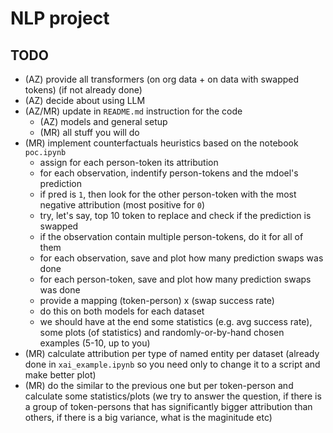 # NLP project

## TODO

* (AZ) provide all transformers (on org data + on data with swapped tokens) (if not already done)
* (AZ) decide about using LLM
* (AZ/MR) update in `README.md` instruction for the code
    * (AZ) models and general setup
    * (MR) all stuff you will do
* (MR) implement counterfactuals heuristics based on the notebook `poc.ipynb`
    * assign for each person-token its attribution
    * for each observation, indentify person-tokens and the mdoel's prediction
    * if pred is `1`, then look for the other person-token with the most negative attribution (most positive for `0`)
    * try, let's say, top 10 token to replace and check if the prediction is swapped
    * if the observation contain multiple person-tokens, do it for all of them
    * for each observation, save and plot how many prediction swaps was done
    * for each person-token, save and plot how many prediction swaps was done
    * provide a mapping (token-person) x (swap success rate)
    * do this on both models for each dataset
    * we should have at the end some statistics (e.g. avg success rate), some plots (of statistics) and randomly-or-by-hand chosen examples (5-10, up to you)
* (MR) calculate attribution per type of named entity per dataset (already done in `xai_example.ipynb` so you need only to change it to a script and make better plot)
* (MR) do the similar to the previous one but per token-person and calculate some statistics/plots (we try to answer the question, if there is a group of token-persons that has significantly bigger attribution than others, if there is a big variance, what is the maginitude etc)
